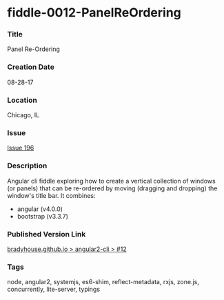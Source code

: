 fiddle-0012-PanelReOrdering
======


### Title

Panel Re-Ordering


### Creation Date

08-28-17


### Location

Chicago, IL


### Issue

[Issue 196](https://github.com/bradyhouse/house/issues/196)


### Description

Angular cli fiddle exploring how to create a vertical collection of windows (or panels) that can be
re-ordered by moving (dragging and dropping) the window's title bar.  It combines:
 
  * angular (v4.0.0)
  * bootstrap (v3.3.7)


### Published Version Link

[bradyhouse.github.io > angular2-cli > #12](http://bradyhouse.github.io/angular2-cli/fiddle-0012-PanelReOrdering/#)



### Tags

node, angular2, systemjs, es6-shim, reflect-metadata, rxjs, zone.js, concurrently, lite-server, typings
